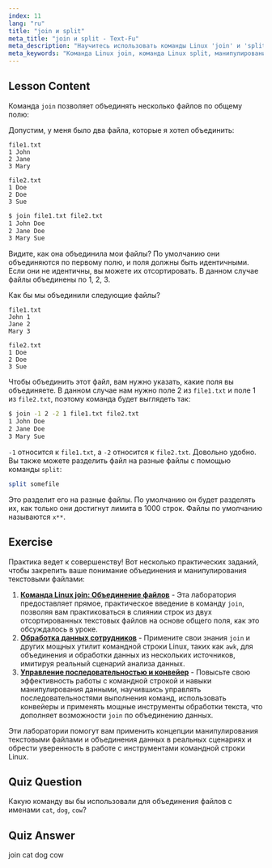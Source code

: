 ```yaml
---
index: 11
lang: "ru"
title: "join и split"
meta_title: "join и split - Text-Fu"
meta_description: "Научитесь использовать команды Linux 'join' и 'split' для манипулирования файлами. Узнайте, как объединять файлы по общим полям и эффективно разделять большие файлы. Получите практические примеры и советы."
meta_keywords: "Команда Linux join, команда Linux split, манипулирование файлами, учебник Linux, командная строка, Linux для начинающих, руководство по Linux"
---
```


## Lesson Content

Команда `join` позволяет объединять несколько файлов по общему полю:

Допустим, у меня было два файла, которые я хотел объединить:

```plaintext
file1.txt
1 John
2 Jane
3 Mary

file2.txt
1 Doe
2 Doe
3 Sue
```

```bash
$ join file1.txt file2.txt
1 John Doe
2 Jane Doe
3 Mary Sue
```

Видите, как она объединила мои файлы? По умолчанию они объединяются по первому полю, и поля должны быть идентичными. Если они не идентичны, вы можете их отсортировать. В данном случае файлы объединены по 1, 2, 3.

Как бы мы объединили следующие файлы?

```plaintext
file1.txt
John 1
Jane 2
Mary 3

file2.txt
1 Doe
2 Doe
3 Sue
```

Чтобы объединить этот файл, вам нужно указать, какие поля вы объединяете. В данном случае нам нужно поле 2 из `file1.txt` и поле 1 из `file2.txt`, поэтому команда будет выглядеть так:

```bash
$ join -1 2 -2 1 file1.txt file2.txt
1 John Doe
2 Jane Doe
3 Mary Sue
```

`-1` относится к `file1.txt`, а `-2` относится к `file2.txt`. Довольно удобно. Вы также можете разделить файл на разные файлы с помощью команды `split`:

```bash
split somefile
```

Это разделит его на разные файлы. По умолчанию он будет разделять их, как только они достигнут лимита в 1000 строк. Файлы по умолчанию называются `x**`.

## Exercise

Практика ведет к совершенству! Вот несколько практических заданий, чтобы закрепить ваше понимание объединения и манипулирования текстовыми файлами:

1. **[Команда Linux join: Объединение файлов](https://labex.io/ru/labs/linux-linux-join-command-file-joining-219193)** - Эта лаборатория предоставляет прямое, практическое введение в команду `join`, позволяя вам практиковаться в слиянии строк из двух отсортированных текстовых файлов на основе общего поля, как это обсуждалось в уроке.
2. **[Обработка данных сотрудников](https://labex.io/ru/labs/linux-processing-employees-data-388132)** - Примените свои знания `join` и других мощных утилит командной строки Linux, таких как `awk`, для объединения и обработки данных из нескольких источников, имитируя реальный сценарий анализа данных.
3. **[Управление последовательностью и конвейер](https://labex.io/ru/labs/linux-sequence-control-and-pipeline-17994)** - Повысьте свою эффективность работы с командной строкой и навыки манипулирования данными, научившись управлять последовательностями выполнения команд, использовать конвейеры и применять мощные инструменты обработки текста, что дополняет возможности `join` по объединению данных.

Эти лаборатории помогут вам применить концепции манипулирования текстовыми файлами и объединения данных в реальных сценариях и обрести уверенность в работе с инструментами командной строки Linux.

## Quiz Question

Какую команду вы бы использовали для объединения файлов с именами `cat`, `dog`, `cow`?

## Quiz Answer

join cat dog cow
